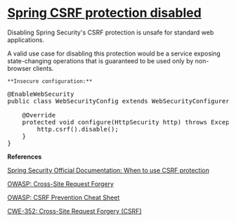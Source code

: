 # [Spring CSRF protection disabled](http://find-sec-bugs.github.io/bugs.htm#SPRING_CSRF_PROTECTION_DISABLED)

Disabling Spring Security's CSRF protection is unsafe for standard web applications.

A valid use case for disabling this protection would be a service exposing state-changing operations
that is guaranteed to be used only by non-browser clients.

    **Insecure configuration:**  

<pre>@EnableWebSecurity
public class WebSecurityConfig extends WebSecurityConfigurerAdapter {

    @Override
    protected void configure(HttpSecurity http) throws Exception {
        http.csrf().disable();
    }
}</pre>

**References**  

[Spring Security Official Documentation: When to use CSRF protection](https://docs.spring.io/spring-security/site/docs/current/reference/html/csrf.html#when-to-use-csrf-protection)  

[OWASP: Cross-Site Request Forgery](https://www.owasp.org/index.php/Cross-Site_Request_Forgery_%28CSRF%29)  

[OWASP: CSRF Prevention Cheat Sheet](https://www.owasp.org/index.php/Cross-Site_Request_Forgery_%28CSRF%29_Prevention_Cheat_Sheet)  

[CWE-352: Cross-Site Request Forgery (CSRF)](https://cwe.mitre.org/data/definitions/352.html)